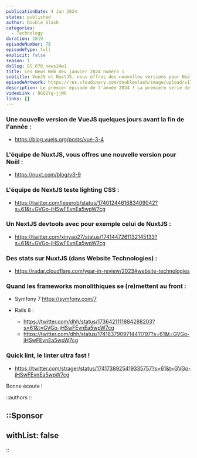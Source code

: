 ```yaml
---
publicationDate: 4 Jan 2024
status: published
author: Double Slash
categories:
  - Technology
duration: 1819
episodeNumber: 78
episodeType: full
explicit: false
season: 1
dsSlug: DS_078_news24w1
title: Les News Web Dev janvier 2024 numéro 1
subtitle: VueJS et NuxtJS, nous offres des nouvelles versions pour Noël !
episodeArtwork: https://res.cloudinary.com/doubleslash/image/upload/v1704349539/episode/ART_78_mute8q.png
description: Le premier épisode de l'année 2024 ! La première série de nos épisodes codés en Rust. Des épisodes plus rapides mais beaucoup plus frais ! On évoque dans cet épisode, les mises à jour de Vue et de Nuxt entre les fêtes de fin d’année. Next qui teste LightningCSS. Et les framework monolithes qui se remettent au front.
videoLink : 8GQ1Yg-jjW8
links: []
---
```

### Une nouvelle version de VueJS quelques jours avant la fin de l'année :

- https://blog.vuejs.org/posts/vue-3-4

### L'équipe de NuxtJS, vous offres une nouvelle version pour Noël :

- https://nuxt.com/blog/v3-9

### L'équipe de NextJS teste lighting CSS :

- https://twitter.com/leeerob/status/1740124461683409042?s=61&t=GVGo-jHSwFEvnEa5wpW7cg

### Un NextJS devtools avec pour exemple celui de NuxtJS :

- https://twitter.com/xinyao27/status/1741447261132145133?s=61&t=GVGo-jHSwFEvnEa5wpW7cg

### Des stats sur NuxtJS (dans Website Technologies) :

- https://radar.cloudflare.com/year-in-review/2023#website-technologies

### Quand les frameworks monolithiques se (re)mettent au front :

- Symfony 7 https://symfony.com/7

- Rails 8 :

    - https://twitter.com/dhh/status/1736421111884288203?s=61&t=GVGo-jHSwFEvnEa5wpW7cg
    - https://twitter.com/dhh/status/1741837909714411797?s=61&t=GVGo-jHSwFEvnEa5wpW7cg

### Quick lint, le linter ultra fast !

- https://twitter.com/strager/status/1741738925419335757?s=61&t=GVGo-jHSwFEvnEa5wpW7cg



Bonne écoute !

::authors
::

::Sponsor
---
withList: false
---
::
